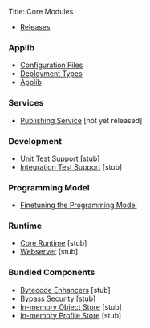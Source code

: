 Title: Core Modules

- [Releases](release-notes/about.html)

###  Applib

- [Configuration Files](configuration-files.html)
- [Deployment Types](deployment-type.html)
- [Applib](applib.html)

###  Services

- [Publishing Service](publishing-service.html) [not yet released]

### Development

- [Unit Test Support](unittestsupport.html) [stub]
- [Integration Test Support](integtestsupport.html) [stub]

###  Programming Model

- [Finetuning the Programming Model](metamodel-finetuning-the-programming-model.html)


### Runtime

- [Core Runtime](runtime.html) [stub]
- [Webserver](webserver.html) [stub]

### Bundled Components

- [Bytecode Enhancers](bytecode.html) [stub]
- [Bypass Security](bypass-security.html) [stub]
- [In-memory Object Store](inmemory-objectstore.html) [stub]
- [In-memory Profile Store](inmemory-profilestore.html) [stub]

